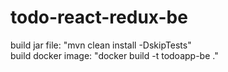# todo-react-redux-be
build jar file: "mvn clean install -DskipTests"<br/>
build docker image: "docker build -t todoapp-be ."<br/>
